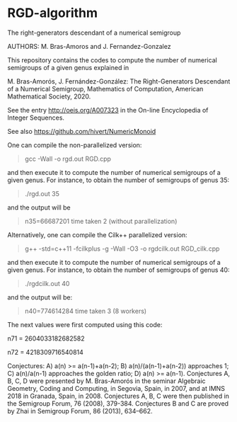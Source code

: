 # RGD-algorithm
The right-generators descendant of a numerical semigroup

AUTHORS: M. Bras-Amoros and J. Fernandez-Gonzalez


This repository contains the codes to compute the number of numerical semigroups of a given genus explained in 

M. Bras-Amorós, J. Fernández-González: The Right-Generators Descendant of a Numerical Semigroup, Mathematics of Computation, American Mathematical Society, 2020.


See the entry http://oeis.org/A007323 in the On-line Encyclopedia of Integer Sequences.

See also https://github.com/hivert/NumericMonoid


One can compile the non-parallelized version:

> gcc -Wall -o rgd.out RGD.cpp

and then execute it to compute the number of numerical semigroups of a given genus. 
For instance, to obtain the number of semigroups of genus 35:

> ./rgd.out 35

and the output will be

> n35=66687201
> time taken 2 (without parallelization)


Alternatively, one can compile the Cilk++ parallelized version:

> g++ -std=c++11 -fcilkplus -g -Wall -O3 -o rgdcilk.out RGD_cilk.cpp

and then execute it to compute the number of numerical semigroups of a given genus. 
For instance, to obtain the number of semigroups of genus 40:

> ./rgdcilk.out 40

and the output will be:

> n40=774614284
> time taken 3 (8 workers)


The next values were first computed using this code:

n71 = 2604033182682582

n72 = 4218309716540814

Conjectures: A) a(n) >= a(n-1)+a(n-2); B) a(n)/(a(n-1)+a(n-2)) approaches 1; C) a(n)/a(n-1) approaches the golden ratio;  D) a(n) >= a(n-1). Conjectures A, B, C, D were presented by M. Bras-Amorós in the seminar Algebraic Geometry, Coding and Computing, in Segovia, Spain, in 2007, and at IMNS 2018 in Granada, Spain, in 2008. Conjectures A, B, C were then published in the Semigroup Forum, 76 (2008), 379-384. Conjectures B and C are proved by Zhai in Semigroup Forum, 86 (2013), 634–662.
